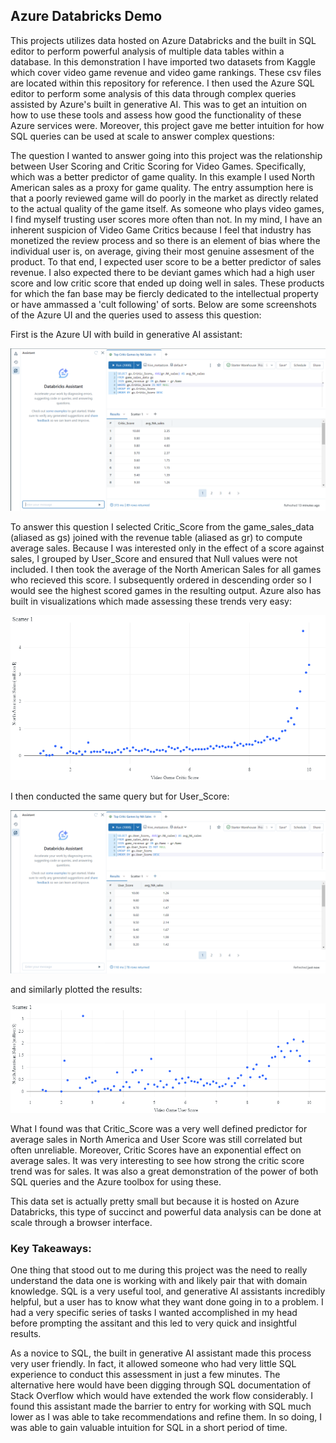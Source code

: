 ## Azure Databricks Demo
This projects utilizes data hosted on Azure Databricks and the built in SQL editor to perform powerful analysis of multiple data tables within a database. In this demonstration I have imported two datasets from Kaggle which cover video game revenue and video game rankings. These csv files are located within this repository for reference. I then used the Azure SQL editor to perform some analysis of this data through complex queries assisted by Azure's built in generative AI. This was to get an intuition on how to use these tools and assess how good the functionality of these Azure services were. Moreover, this project gave me better intuition for how SQL queries can be used at scale to answer complex questions:

The question I wanted to answer going into this project was the relationship between User Scoring and Critic Scoring for Video Games. Specifically, which was a better predictor of game quality. In this example I used North American sales as a proxy for game quality. The entry assumption here is that a poorly reviewed game will do poorly in the market as directly related to the actual quality of the game itself. As someone who plays video games, I find myself trusting user scores more often than not. In my mind, I have an inherent suspicion of Video Game Critics because I feel that industry has monetized the review process and so there is an element of bias where the individual user is, on average, giving their most genuine assesment of the product. To that end, I expected user score to be a better predictor of sales revenue. I also expected there to be deviant games which had a high user score and low critic score that ended up doing well in sales. These products for which the fan base may be fiercly dedicated to the intellectual property or have ammassed a 'cult following' of sorts. Below are some screenshots of the Azure UI and the queries used to assess this question:

First is the Azure UI with build in generative AI assistant:

![Alt text](UI_QueryCS.png)

To answer this question I selected Critic_Score from the game_sales_data (aliased as gs) joined with the revenue table (aliased as gr) to compute average sales. Because I was interested only in the effect of a score against sales, I grouped by User_Score and ensured that Null values were not included. I then took the average of the North American Sales for all games who recieved this score. I subsequently ordered in descending order so I would see the highest scored games in the resulting output. Azure also has built in visualizations which made assessing these trends very easy:

![Alt text](<Scatter 1 (1).png>)

I then conducted the same query but for User_Score:

![Alt text](UI_QueryUS.png)

and similarly plotted the results:

![Alt text](<Scatter 1.png>)

What I found was that Critic_Score was a very well defined predictor for average sales in North America and User Score was still correlated but often unreliable. Moreover, Critic Scores have an exponential effect on average sales. It was very interesting to see how strong the critic score trend was for sales. It was also a great demonstration of the power of both SQL queries and the Azure toolbox for using these. 

This data set is actually pretty small but because it is hosted on Azure Databricks, this type of succinct and powerful data analysis can be done at scale through a browser interface. 

### Key Takeaways:
One thing that stood out to me during this project was the need to really understand the data one is working with and likely pair that with domain knowledge. SQL is a very useful tool, and generative AI assistants incredibly helpful, but a user has to know what they want done going in to a problem. I had a very specific series of tasks I wanted accomplished in my head before prompting the assitant and this led to very quick and insightful results. 

As a novice to SQL, the built in generative AI assistant made this process very user friendly. In fact, it allowed someone who had very little SQL experience to conduct this assessment in just a few minutes. The alternative here would have been digging through SQL documentation of Stack Overflow which would have extended the work flow considerably. I found this assistant made the barrier to entry for working with SQL much lower as I was able to take recommendations and refine them. In so doing, I was able to gain valuable intuition for SQL in a short period of time.
